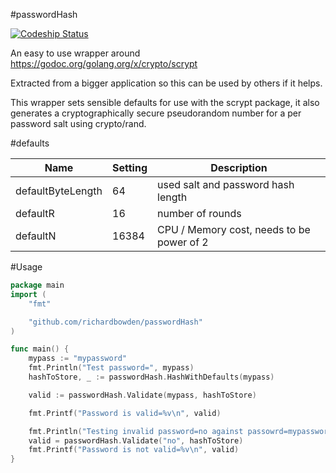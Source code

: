 #passwordHash

[![Codeship Status](https://codeship.com/projects/a7cdabc0-3c9f-0133-8f33-3ebbb4d77cd4/status?branch=master)](https://codeship.com/projects/a7cdabc0-3c9f-0133-8f33-3ebbb4d77cd4/status?branch=master)


An easy to use wrapper around https://godoc.org/golang.org/x/crypto/scrypt

Extracted from a bigger application so this can be used by others if it helps.

This wrapper sets sensible defaults for use with the scrypt package, it also generates a cryptographically secure pseudorandom number for a per password salt using crypto/rand.

#defaults

Name  | Setting | Description
------------- | -------------|-------
defaultByteLength  | 64 | used salt and password hash length
defaultR  | 16 | number of rounds
defaultN  | 16384 | CPU / Memory cost, needs to be power of 2

#Usage

```go
package main
import (
	"fmt"

	"github.com/richardbowden/passwordHash"
)

func main() {
	mypass := "mypassword"
	fmt.Println("Test password=", mypass)
	hashToStore, _ := passwordHash.HashWithDefaults(mypass)

	valid := passwordHash.Validate(mypass, hashToStore)

	fmt.Printf("Password is valid=%v\n", valid)

	fmt.Println("Testing invalid password=no against passowrd=mypassword")
	valid = passwordHash.Validate("no", hashToStore)
	fmt.Printf("Password is not valid=%v\n", valid)
}

```
